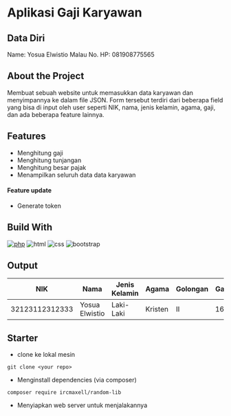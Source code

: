# Aplikasi Gaji Karyawan

## Data Diri

Name: Yosua Elwistio Malau
No. HP: 081908775565

## About the Project

Membuat sebuah website untuk memasukkan data karyawan dan menyimpannya ke dalam file JSON. Form tersebut terdiri dari beberapa field yang bisa di input oleh user seperti NIK, nama, jenis kelamin, agama, gaji, dan ada beberapa feature lainnya.

## Features

- Menghitung gaji
- Menghitung tunjangan
- Menghitung besar pajak
- Menampilkan seluruh data data karyawan

#### Feature update

- Generate token

## Build With

[![php](https://img.shields.io/badge/PHP-777BB4?style=for-the-badge&logo=php&logoColor=white)](https://www.php.net/)
![html](https://img.shields.io/badge/HTML5-E34F26?style=for-the-badge&logo=html5&logoColor=white)
![css](https://img.shields.io/badge/CSS3-1572B6?style=for-the-badge&logo=css3&logoColor=white)
![bootstrap](https://img.shields.io/badge/Bootstrap-563D7C?style=for-the-badge&logo=bootstrap&logoColor=white)

## Output

| NIK            | Nama           | Jenis Kelamin | Agama   | Golongan | Gaji Pokok | Tunjangan | Pajak  | Total Gaji |
| -------------- | -------------- | ------------- | ------- | -------- | ---------- | --------- | ------ | ---------- |
| 32123112312333 | Yosua Elwistio | Laki-Laki     | Kristen | II       | 16000000   | 2000000   | 900000 | 17100000   |

## Starter

- clone ke lokal mesin

```
git clone <your repo>
```

- Menginstall dependencies (via composer)

```
composer require ircmaxell/random-lib
```

- Menyiapkan web server untuk menjalakannya

